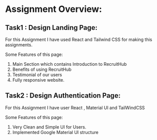 # Assignment Overview:

## Task1 : Design Landing Page: 

For this Assignment I have used React and Tailwind CSS for making this assignments. <br/>

Some Features of this page:
1) Main Section which contains Introduction to RecruitHub
2) Benefits of using RecruitHub
3) Testimonial of our users
4) Fully responsive website.

[Link To Live URL]: https://recruithub.netlify.app/ 

## Task2 : Design Authentication Page:

For this Assignment I have user React , Material UI and TailWindCSS <br/>

Some Features of this page: <br/>
1) Very Clean and Simple UI for Users.
2) Implemented Google Material UI structure

[Link To Live URL]: https://recruithub-auth.netlify.app/ 



